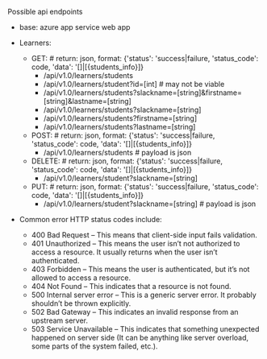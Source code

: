 Possible api endpoints
- base: azure app service web app
- Learners: 
   - GET: # return: json, format: {'status': 'success|failure, 'status_code': code, 'data': '[]|[{students_info}]}
      - /api/v1.0/learners/students
      - /api/v1.0/learners/student?id=[int] # may not be viable
      - /api/v1.0/learners/students?slackname=[string]&firstname=[string]&lastname=[string]
      - /api/v1.0/learners/students?slackname=[string]
      - /api/v1.0/learners/students?firstname=[string]
      - /api/v1.0/learners/students?lastname=[string]
   - POST: # return: json, format: {'status': 'success|failure, 'status_code': code, 'data': '[]|[{students_info}]}
      - /api/v1.0/learners/students # payload is json
   - DELETE: # return: json, format: {'status': 'success|failure, 'status_code': code, 'data': '[]|[{students_info}]}
      - /api/v1.0/learners/student?slackname=[string]
   - PUT: # return: json, format: {'status': 'success|failure, 'status_code': code, 'data': '[]|[{students_info}]}
      - /api/v1.0/learners/student?slackname=[string] # payload is json
    
- Common error HTTP status codes include:
    - 400 Bad Request – This means that client-side input fails validation.
    - 401 Unauthorized – This means the user isn’t not authorized to access a resource. It usually returns when the user isn’t authenticated.
    - 403 Forbidden – This means the user is authenticated, but it’s not allowed to access a resource.
    - 404 Not Found – This indicates that a resource is not found.
    - 500 Internal server error – This is a generic server error. It probably shouldn’t be thrown explicitly.
    - 502 Bad Gateway – This indicates an invalid response from an upstream server.
    - 503 Service Unavailable – This indicates that something unexpected happened on server side (It can be anything like server overload, some parts of the system failed, etc.).
